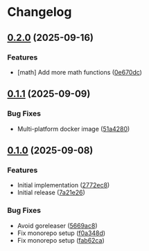 # Changelog

## [0.2.0](https://github.com/rvolykh/helloworld-mcp/compare/math/v0.1.1...math/v0.2.0) (2025-09-16)


### Features

* [math] Add more math functions ([0e670dc](https://github.com/rvolykh/helloworld-mcp/commit/0e670dcd8c0cb43986c25455dcfea9a9ce232bba))

## [0.1.1](https://github.com/rvolykh/helloworld-mcp/compare/math/v0.1.0...math/v0.1.1) (2025-09-09)


### Bug Fixes

* Multi-platform docker image ([51a4280](https://github.com/rvolykh/helloworld-mcp/commit/51a4280675308daad87bfcee94dc2f1d827a1351))

## [0.1.0](https://github.com/rvolykh/helloworld-mcp/compare/math/v0.0.1...math/v0.1.0) (2025-09-08)


### Features

* Initial implementation ([2772ec8](https://github.com/rvolykh/helloworld-mcp/commit/2772ec8788eb4f5aace4c7445b43ff19b40aba9e))
* Initial release ([7a21e26](https://github.com/rvolykh/helloworld-mcp/commit/7a21e26e823ecbdefa959f055035ce922798c2ed))


### Bug Fixes

* Avoid goreleaser ([5669ac8](https://github.com/rvolykh/helloworld-mcp/commit/5669ac8b88e64b2616290002b753220071b7ea0b))
* Fix monorepo setup ([f0a348d](https://github.com/rvolykh/helloworld-mcp/commit/f0a348d52e058e8b86016a13e705d2a07f3c5daf))
* Fix monorepo setup ([fab62ca](https://github.com/rvolykh/helloworld-mcp/commit/fab62ca7d81a331c16d0fffd5b8f3947b0300432))
